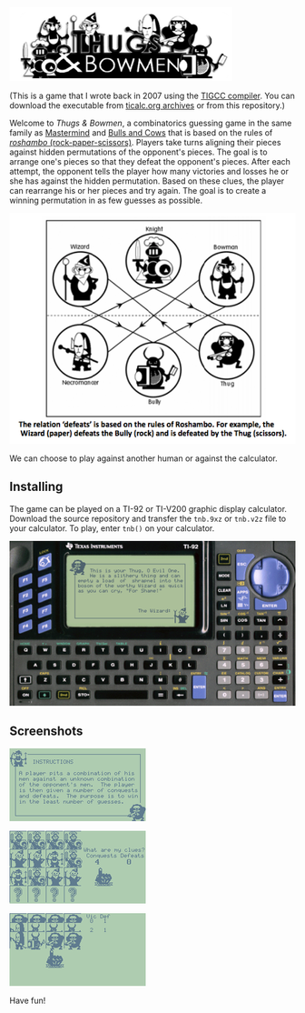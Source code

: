 ![](img/tnb.png)

(This is a game that I wrote back in 2007 using the [TIGCC compiler](http://tigcc.ticalc.org/). You can download the executable from [ticalc.org archives](https://www.ticalc.org/archives/files/fileinfo/395/39505.html) or from this repository.)

Welcome to *Thugs & Bowmen*, a combinatorics guessing game in the same family as [Mastermind](http://en.wikipedia.org/wiki/Mastermind_(board_game)) and [Bulls and Cows](http://en.wikipedia.org/wiki/Bulls_and_cows) that is based on the rules of [*roshambo* (rock-paper-scissors)](http://en.wikipedia.org/wiki/Rock-paper-scissors). Players take turns aligning their pieces against hidden permutations of the opponent's pieces. The goal is to arrange one's pieces so that they defeat the opponent's pieces. After each attempt, the opponent tells the player how many victories and losses he or she has against the hidden permutation. Based on these clues, the player can rearrange his or her pieces and try again. The goal is to create a winning permutation in as few guesses as possible.

![](img/defeats.png)

We can choose to play against another human or against the calculator.

## Installing

The game can be played on a TI-92 or TI-V200 graphic display calculator. Download the source repository and transfer the `tnb.9xz` or `tnb.v2z` file to your calculator. To play, enter `tnb()` on your calculator.

![](img/calc.png)

## Screenshots

![](img/screen1.png)

![](img/screen2.png)

![](img/screen3.png)

Have fun!
